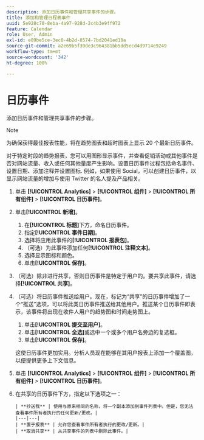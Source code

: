 ```yaml
---
description: 添加日历事件和管理共享事件的步骤。
title: 添加和管理日程表事件
uuid: 5e928c70-8eba-4a97-928d-2c4b3e9ff972
feature: Calendar
role: User, Admin
exl-id: e89be5ce-3ec0-4b2d-8574-7bd2041ed18a
source-git-commit: a2e69b5f39de3c964381bb5dd5ecd4d9714e9249
workflow-type: tm+mt
source-wordcount: '342'
ht-degree: 100%

---
```


# 日历事件

添加日历事件和管理共享事件的步骤。

>[!NOTE]
>
>为确保获得最佳报表性能，将在趋势图表和超时图表上显示 20 个最新日历事件。

对于特定时段的趋势报表，您可以用图形显示事件，并查看促销活动或其他事件是否对网站流量、收入或任何其他量度产生影响。设置日历事件过程包括命名事件、设置日期、添加注释并设置图标. 例如，如果使用 Social，可以创建日历事件，以显示网站流量的增加与使用 Twitter 的名人提及产品相关。

1. 单击 **[!UICONTROL Analytics]** > **[!UICONTROL 组件]** > **[!UICONTROL 所有组件]** > **[!UICONTROL 日历事件]**。
1. 单击&#x200B;**[!UICONTROL 新增]**。
   1. 在&#x200B;**[!UICONTROL 标题]**&#x200B;下方，命名日历事件。
   1. 指定&#x200B;**[!UICONTROL 事件日期]**。
   1. 选择将应用此事件的&#x200B;**[!UICONTROL 报表包]**。
   1. （可选）为此事件添加任何&#x200B;**[!UICONTROL 注释文本]**。
   1. 选择显示图标和颜色。
   1. 单击&#x200B;**[!UICONTROL 保存]**。
1. （可选）除非进行共享，否则日历事件是特定于用户的。要共享此事件，请选择&#x200B;**[!UICONTROL 共享]**。
1. （可选）将日历事件推送给用户。现在，标记为“共享”的日历事件增加了一个“推送”选项，可以将此类日历事件推送给其他用户。推送某个日历事件即表示，该事件将出现在收件人用户的趋势图和时间走势图上。
   1. 单击&#x200B;**[!UICONTROL 提交至用户]**。
   1. 单击&#x200B;**[!UICONTROL 全选]**&#x200B;或选中一个或多个用户名旁边的复选框。
   1. 单击&#x200B;**[!UICONTROL 保存]**。

   这使日历事件更加实用。分析人员现在能够在其用户报表上添加一个覆盖图，以便提供更多上下文信息。
1. 单击 **[!UICONTROL Analytics]** > **[!UICONTROL 组件]** > **[!UICONTROL 所有组件]** > **[!UICONTROL 日历事件]**。
1. 在共享的日历事件下方，指定以下选项之一：

       | **抄送我** | 使用与原来相同的名称，将一个副本添加到事件列表中。但是，您无法查看事件所有者执行的任何更新/更改。|
       |---|---|
       | **置于报表** | 允许您查看事件所有者执行的更改/更新。|
       | **取消共享** | 从共享事件的列表中删除此事件。|
   